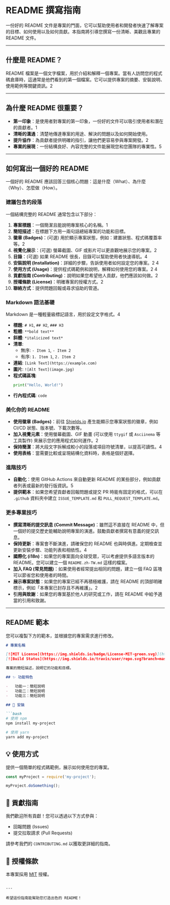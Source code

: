 # README 撰寫指南

一份好的 README 文件是專案的門面，它可以幫助使用者和開發者快速了解專案的目標、如何使用以及如何貢獻。本指南將引導您撰寫一份清晰、美觀且專業的 README 文件。

---

## 什麼是 README？

README 檔案是一個文字檔案，用於介紹和解釋一個專案。當有人訪問您的程式碼倉庫時，這通常是他們看到的第一個檔案。它可以提供專案的摘要、安裝說明、使用範例等關鍵資訊。<mcreference link="https://www.makeareadme.com/" index="2">2</mcreference>

---

## 為什麼 README 很重要？

*   **第一印象**：是使用者對專案的第一印象，一份好的文件可以吸引使用者和潛在的貢獻者。<mcreference link="https://www.freecodecamp.org/news/how-to-write-a-good-readme-file/" index="1">1</mcreference>
*   **清晰的溝通**：清楚地傳達專案的用途、解決的問題以及如何開始使用。
*   **提升協作**：為貢獻者提供明確的指引，讓他們更容易參與專案開發。<mcreference link="https://www.makeareadme.com/" index="2">2</mcreference>
*   **專業的展現**：一份結構良好、內容完整的文件能展現您和您團隊的專業性。<mcreference link="https://www.dhiwise.com/post/how-to-write-a-readme-that-stands-out-in-best-practices" index="5">5</mcreference>

---

## 如何寫出一個好的 README

一個好的 README 應該回答三個核心問題：這是什麼（What）、為什麼（Why）、怎麼做（How）。

### 建議包含的段落

一個結構完整的 README 通常包含以下部分：

1.  **專案標題**：一個簡潔且能說明專案核心的名稱。<mcreference link="https://www.freecodecamp.org/news/how-to-write-a-good-readme-file/" index="1">1</mcreference>
2.  **簡短描述**：在標題下方用一兩句話總結專案的功能和目標。
3.  **徽章 (Badges)**：(可選) 用於顯示專案狀態，例如：建置狀態、程式碼覆蓋率等。<mcreference link="https://www.makeareadme.com/" index="2">2</mcreference>
4.  **視覺化展示**：(可選) 螢幕截圖、GIF 或影片可以更直觀地展示您的專案。<mcreference link="https://www.makeareadme.com/" index="2">2</mcreference>
5.  **目錄**：(可選) 如果 README 很長，目錄可以幫助使用者快速導航。<mcreference link="https://www.hatica.io/blog/best-practices-for-github-readme/" index="4">4</mcreference>
6.  **安裝說明 (Installation)**：詳細的步驟，告訴使用者如何設定您的專案。<mcreference link="https://www.makeareadme.com/" index="2">2</mcreference> <mcreference link="https://www.hatica.io/blog/best-practices-for-github-readme/" index="4">4</mcreference>
7.  **使用方式 (Usage)**：提供程式碼範例和說明，解釋如何使用您的專案。<mcreference link="https://www.makeareadme.com/" index="2">2</mcreference> <mcreference link="https://www.hatica.io/blog/best-practices-for-github-readme/" index="4">4</mcreference>
8.  **貢獻指南 (Contributing)**：說明如果您希望他人貢獻，他們應該如何做。<mcreference link="https://www.makeareadme.com/" index="2">2</mcreference>
9.  **授權條款 (License)**：明確專案的授權方式。<mcreference link="https://www.makeareadme.com/" index="2">2</mcreference>
10. **聯絡方式**：提供問題回報或尋求協助的管道。

### Markdown 語法基礎

Markdown 是一種輕量級標記語言，用於設定文字格式。<mcreference link="https://www.hatica.io/blog/best-practices-for-github-readme/" index="4">4</mcreference>

-   **標題**: `# H1`, `## H2`, `### H3`
-   **粗體**: `**bold text**`
-   **斜體**: `*italicized text*`
-   **清單**:
    -   無序: `- Item 1`, `- Item 2`
    -   有序: `1. Item 1`, `2. Item 2`
-   **連結**: `[Link Text](https://example.com)`
-   **圖片**: `![Alt Text](image.jpg)`
-   **程式碼區塊**:
    ```python
    print("Hello, World!")
    ```
-   **行內程式碼**: `code`

### 美化你的 README

-   **使用徽章 (Badges)**：前往 [Shields.io](https://shields.io/) 產生能顯示您專案狀態的徽章，例如 CI/CD 狀態、版本號、下載次數等。
-   **加入視覺元素**：使用螢幕截圖、GIF 動畫 (可以使用 `ttygif` 或 `Asciinema` 等工具製作) 來展示您的應用程式如何運作。<mcreference link="https://www.makeareadme.com/" index="2">2</mcreference>
-   **保持簡潔**：將大段文字拆解成較小的段落或項目符號清單，以提高可讀性。<mcreference link="https://www.hatica.io/blog/best-practices-for-github-readme/" index="4">4</mcreference>
-   **使用表格**：當需要比較或呈現結構化資料時，表格是個好選擇。

### 進階技巧

-   **自動化**：使用 GitHub Actions 來自動更新 README 的某些部分，例如貢獻者列表或最新的發行版資訊。<mcreference link="https://www.dhiwise.com/post/how-to-write-a-readme-that-stands-out-in-best-practices" index="5">5</mcreference>
-   **提供範本**：如果您希望貢獻者回報問題或提交 PR 時能有固定的格式，可以在 `.github` 資料夾中建立 `ISSUE_TEMPLATE.md` 和 `PULL_REQUEST_TEMPLATE.md`。

### 更多專業技巧

-   **撰寫清晰的提交訊息 (Commit Message)**：雖然這不直接在 README 中，但一個好的提交歷史能輔助說明專案的演進。鼓勵貢獻者撰寫有意義的提交訊息。
-   **保持更新**：專案會不斷演進，請確保您的 README 也與時俱進。定期檢查並更新安裝步驟、功能列表和相依性。<mcreference link="https://www.hatica.io/blog/best-practices-for-github-readme/" index="4">4</mcreference>
-   **國際化 (i18n)**：如果您的專案面向全球受眾，可以考慮提供多語言版本的 README。您可以建立一個 `README.zh-TW.md` 這樣的檔案。
-   **加入 FAQ (常見問題)**：如果使用者經常提出相同的問題，建立一個 FAQ 區塊可以節省您和使用者的時間。
-   **展示專案狀態**：如果您的專案已經不再積極維護，請在 README 的頂部明確標示，例如「本專案已封存且不再維護」。<mcreference link="https://www.makeareadme.com/" index="2">2</mcreference>
-   **引用與致謝**：如果您的專案基於他人的研究或工作，請在 README 中給予適當的引用和致謝。

---

## README 範本

您可以複製下方的範本，並根據您的專案需求進行修改。

```markdown
# 專案名稱

[![MIT License](https://img.shields.io/badge/License-MIT-green.svg)](https://choosealicense.com/licenses/mit/)
[![Build Status](https://img.shields.io/travis/user/repo.svg?branch=master)](https://travis-ci.org/user/repo)

專案的簡短描述，說明它的功能和目標。

## ✨ 功能特色

-   功能一：簡短說明
-   功能二：簡短說明
-   功能三：簡短說明

## 🚀 安裝

```bash
# 使用 npm
npm install my-project

# 使用 yarn
yarn add my-project
```

## 💡 使用方式

提供一個簡單的程式碼範例，展示如何使用您的專案。

```javascript
const myProject = require('my-project');

myProject.doSomething();
```

## 🤝 貢獻指南

我們歡迎所有貢獻！您可以透過以下方式參與：

-   回報問題 (Issues)
-   提交拉取請求 (Pull Requests)

請參考我們的 `CONTRIBUTING.md` 以獲取更詳細的指南。

## 📄 授權條款

本專案採用 [MIT](https://choosealicense.com/licenses/mit/) 授權。
```

---

希望這份指南能幫助您打造出色的 README！